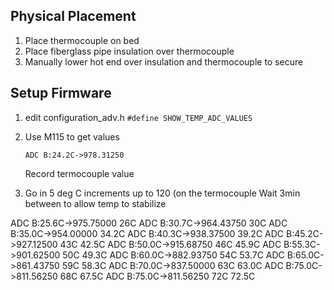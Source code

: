 

## Physical Placement

1. Place thermocouple on bed
2. Place fiberglass pipe insulation over thermocouple
3. Manually lower hot end over insulation and thermocouple to secure

## Setup Firmware
1. edit configuration_adv.h
    `#define SHOW_TEMP_ADC_VALUES`
2. Use M115 to get values
    ```
    ADC B:24.2C->978.31250
    ```
    Record termocouple value
    
3. Go in 5 deg C increments up to 120 (on the termocouple
   Wait 3min between to allow temp to stabilize

ADC B:25.6C->975.75000 26C
ADC B:30.7C->964.43750 30C
ADC B:35.0C->954.00000 34.2C
ADC B:40.3C->938.37500 39.2C
ADC B:45.2C->927.12500 43C 42.5C
ADC B:50.0C->915.68750 46C 45.9C
ADC B:55.3C->901.62500 50C 49.3C
ADC B:60.0C->882.93750 54C 53.7C
ADC B:65.0C->861.43750 59C 58.3C
ADC B:70.0C->837.50000 63C 63.0C
ADC B:75.0C->811.56250 68C 67.5C
ADC B:75.0C->811.56250 72C 72.5C

<!--stackedit_data:
eyJoaXN0b3J5IjpbLTQ1OTEwMzIwNSw4MzA2ODYwMDAsLTIxMz
A4NDQxMDQsMTExOTE2ODU3NCwxNjUyMjEzMjQ3LDc4NjkyNjM4
MSwxMzI1NzA2NDc4LC0yMDI4NDIwMTY4LDE3Nzk3NTY1NjksLT
E0MTEzNzMzMzQsMTMxNzM3NTAzNiwtMTEyMzU5OTQzMCwtMTY2
ODIxNTAsLTEzMzMxMTYyNzVdfQ==
-->